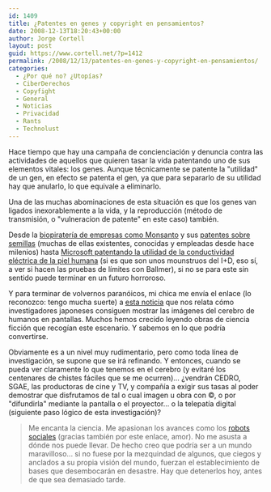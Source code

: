 ```yaml
---
id: 1409
title: ¿Patentes en genes y copyright en pensamientos?
date: 2008-12-13T18:20:43+00:00
author: Jorge Cortell
layout: post
guid: https://www.cortell.net/?p=1412
permalink: /2008/12/13/patentes-en-genes-y-copyright-en-pensamientos/
categories:
  - ¿Por qué no? ¿Utopías?
  - CiberDerechos
  - Copyfight
  - General
  - Noticias
  - Privacidad
  - Rants
  - Technolust
---
```

Hace tiempo que hay una campaña de concienciación y denuncia contra las actividades de aquellos que quieren tasar la vida patentando uno de sus elementos vitales: los genes. Aunque técnicamente se patente la "utilidad" de un gen, en efecto se patenta el gen, ya que para separarlo de su utilidad hay que anularlo, lo que equivale a eliminarlo.

Una de las muchas abominaciones de esta situación es que los genes van ligados inexorablemente a la vida, y la reproducción (método de transmisión, o "vulneracion de patente" en este caso) también.

Desde la <a title="https://www.countercurrents.org/en-shiva270404.htm" href="https://www.countercurrents.org/en-shiva270404.htm" target="_blank">biopiratería de empresas como Monsanto</a> y sus <a title="https://www.no-patents-on-seeds.org" href="https://www.no-patents-on-seeds.org" target="_blank">patentes sobre semillas</a> (muchas de ellas existentes, conocidas y empleadas desde hace milenios) hasta <a title="https://zdnet.com.com/2100-1104-5244766.html" href="https://zdnet.com.com/2100-1104-5244766.html" target="_blank">Microsoft patentando la utilidad de la conductividad eléctrica de la piel humana</a> (si es que son unos mounstruos del I+D, eso sí, a ver si hacen las pruebas de límites con Ballmer), si no se para este sin sentido puede terminar en un futuro horroroso.

Y para terminar de volvernos paranóicos, mi chica me envía el enlace (lo reconozco: tengo mucha suerte) a <a title="https://www.tendencias21.net/Consiguen-proyectar-en-la-pantalla-de-un-ordenador-lo-que-ve-el-cerebro_a2830.html" href="https://www.tendencias21.net/Consiguen-proyectar-en-la-pantalla-de-un-ordenador-lo-que-ve-el-cerebro_a2830.html" target="_blank">esta noticia</a> que nos relata cómo investigadores japoneses consiguen mostrar las imágenes del cerebro de humanos en pantallas. Muchos hemos crecido leyendo obras de ciencia ficción que recogían este escenario. Y sabemos en lo que podría convertirse.

Obviamente es a un nivel muy rudimentario, pero como toda línea de investigación, se supone que se irá refinando. Y entonces, cuando se pueda ver claramente lo que tenemos en el cerebro (y evitaré los centenares de chistes fáciles que se me ocurren)... ¿vendrán CEDRO, SGAE, las productoras de cine y TV, y compañía a exigir sus tasas al poder demostrar que disfrutamos de tal o cual imagen u obra con ©, o por "difundirla" mediante la pantalla o el proyector... o la telepatía digital (siguiente paso lógico de esta investigación)?

> Me encanta la ciencia. Me apasionan los avances como los <a title="https://www.tendencias21.net/Robots-sociales,-la-nueva-generacion_a2833.html" href="https://www.tendencias21.net/Robots-sociales,-la-nueva-generacion_a2833.html" target="_blank">robots sociales</a> (gracias también por este enlace, amor). No me asusta a dónde nos puede llevar. De hecho creo que podría ser a un mundo maravilloso... si no fuese por la mezquindad de algunos, que ciegos y anclados a su propia visión del mundo, fuerzan el establecimiento de bases que desembocarán en desastre. Hay que detenerlos hoy, antes de que sea demasiado tarde.